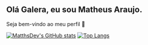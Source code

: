 ## Olá Galera, eu sou Matheus Araujo.
Seja bem-vindo ao meu perfil 👋

[![MatthsDev's GitHub stats](https://github-readme-stats.vercel.app/api?username=MatthsDev&count_private=true&show_icons=true&theme=dark)](https://github.com/MatthsDev/github-readme-stats)
[![Top Langs](https://github-readme-stats.vercel.app/api/top-langs/?username=MatthsDev&layout=donut-vertical&count_private=true&)](https://github.com/anuraghazra/github-readme-stats)


<!--
**MatthsDev/MatthsDev** is a ✨ _special_ ✨ repository because its `README.md` (this file) appears on your GitHub profile.

Here are some ideas to get you started:

- 🔭 I’m currently working on ...
- 🌱 I’m currently learning ...
- 👯 I’m looking to collaborate on ...
- 🤔 I’m looking for help with ...
- 💬 Ask me about ...
- 📫 How to reach me: ...
- 😄 Pronouns: ...
- ⚡ Fun fact: ...
-->
